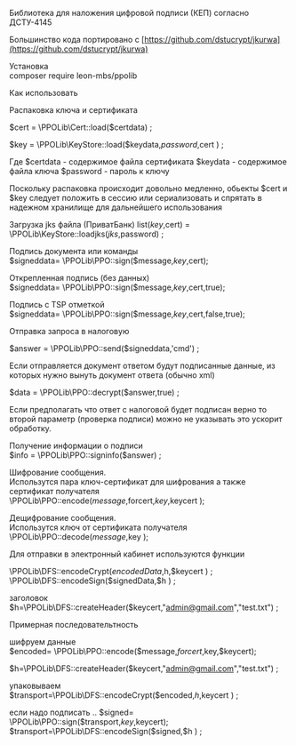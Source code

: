 Библиотека  для наложения цифровой подписи  (КЕП)  согласно ДСТУ-4145

Большинство  кода  портировано с [https://github.com/dstucrypt/jkurwa](https://github.com/dstucrypt/jkurwa)   

Установка  
composer require leon-mbs/ppolib

Как  использовать

Распаковка  ключа  и сертификата
   
   $cert =    \PPOLib\Cert::load($certdata) ;
   
   $key =   \PPOLib\KeyStore::load($keydata,$password,$cert ) ;

   Где
   $certdata - содержимое файла сертификата
   $keydata - содержимое файла ключа
   $password - пароль  к  ключу
   
   Поскольку  распаковка  происходит  довольно  медленно, обьекты     $cert и $key  следует 
   положить  в  сессию  или  сериализовать  и спрятать в  надежном  хранилище для дальнейшего использования
   
   
   Загрузка  jks файла (ПриватБанк)
   list($key,$cert) = \PPOLib\KeyStore::loadjks($jks,$password) ;
   
 
   Подпись  документа  или  команды  
   $signeddata=  \PPOLib\PPO::sign($message,$key,$cert);

   Открепленная  подпись (без данных)  
   $signeddata=  \PPOLib\PPO::sign($message,$key,$cert,true);

   Подпись с  TSP отметкой  
   $signeddata=  \PPOLib\PPO::sign($message,$key,$cert,false,true);

   
   Отправка  запроса  в  налоговую
   
   $answer =  \PPOLib\PPO::send($signeddata,'cmd')  ;
   
   
   Если  отправляется  документ  ответом  будут  подписанные  данные, из  которых нужно вынуть документ ответа (обычно  xml)

   $data = \PPOLib\PPO::decrypt($answer,true) ;
   
   Если  предполагать  что ответ  с  налоговой  будет  подписан  верно  то  второй параметр (проверка  подписи) можно не  указывать
   это  ускорит  обработку.
   
   
   Получение информации о  подписи  
   $info = \PPOLib\PPO::signinfo($answer) ;
 
 
   Шифрование сообщения.  
   Использутся  пара  ключ-сертификат для  шифрования а  также  сертификат  получателя
   \PPOLib\PPO::encode($message,$forcert,$key,$keycert );

   Дещифрование сообщения.  
   Использутся  ключ  от сертификата  получателя   
   \PPOLib\PPO::decode($message,$key );
   
   
   Для отправки  в электронный кабинет  используются функции  
  
   
   \PPOLib\DFS::encodeCrypt($encodedData,$h,$keycert ) ;  
   \PPOLib\DFS::encodeSign($signedData,$h ) ;

   заголовок  
   $h=\PPOLib\DFS::createHeader($keycert,"admin@gmail.com","test.txt") ;  
   
   Примерная последовательтность  

   шифруем данные  
   $encoded= \PPOLib\PPO::encode($message,$forcert,$key,$keycert);

   $h=\PPOLib\DFS::createHeader($keycert,"admin@gmail.com","test.txt") ;

   упаковываем  
   $transport=\PPOLib\DFS::encodeCrypt($encoded,$h,$keycert ) ;

   если надо  подписать      ..
   $signed= \PPOLib\PPO::sign($transport,$key,$keycert);  
   $transport=\PPOLib\DFS::encodeSign($signed,$h ) ;
      
   
   
   